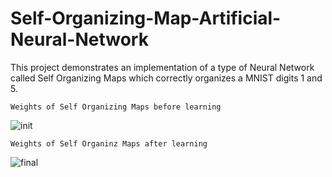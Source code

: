 # Self-Organizing-Map-Artificial-Neural-Network
This project demonstrates an implementation of a type of Neural Network called Self Organizing Maps which correctly organizes a MNIST digits 1 and 5.

```
Weights of Self Organizing Maps before learning
```
![init](https://user-images.githubusercontent.com/25164326/34077633-8b47a1e8-e2d6-11e7-9bb6-0dab9191c845.png)

```
Weights of Self Organinz Maps after learning
```
![final](https://user-images.githubusercontent.com/25164326/34077634-8e32ade4-e2d6-11e7-9e12-684070786d19.png)
